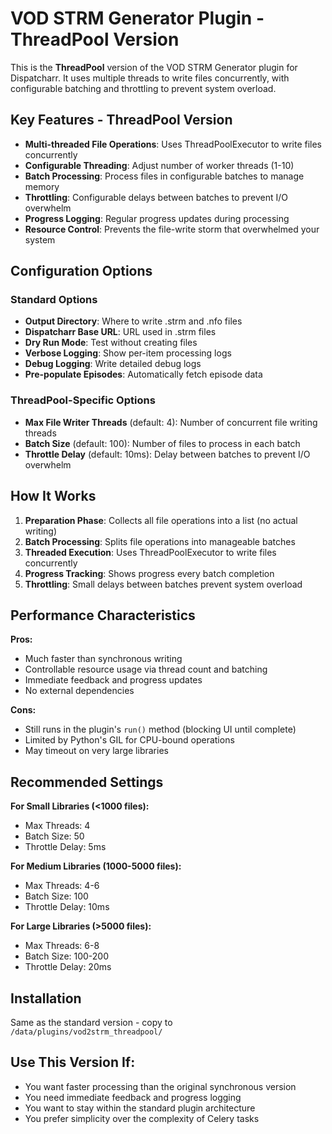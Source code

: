 # VOD STRM Generator Plugin - ThreadPool Version

This is the **ThreadPool** version of the VOD STRM Generator plugin for Dispatcharr. It uses multiple threads to write files concurrently, with configurable batching and throttling to prevent system overload.

## Key Features - ThreadPool Version

- **Multi-threaded File Operations**: Uses ThreadPoolExecutor to write files concurrently
- **Configurable Threading**: Adjust number of worker threads (1-10)
- **Batch Processing**: Process files in configurable batches to manage memory
- **Throttling**: Configurable delays between batches to prevent I/O overwhelm
- **Progress Logging**: Regular progress updates during processing
- **Resource Control**: Prevents the file-write storm that overwhelmed your system

## Configuration Options

### Standard Options
- **Output Directory**: Where to write .strm and .nfo files
- **Dispatcharr Base URL**: URL used in .strm files
- **Dry Run Mode**: Test without creating files
- **Verbose Logging**: Show per-item processing logs
- **Debug Logging**: Write detailed debug logs
- **Pre-populate Episodes**: Automatically fetch episode data

### ThreadPool-Specific Options
- **Max File Writer Threads** (default: 4): Number of concurrent file writing threads
- **Batch Size** (default: 100): Number of files to process in each batch
- **Throttle Delay** (default: 10ms): Delay between batches to prevent I/O overwhelm

## How It Works

1. **Preparation Phase**: Collects all file operations into a list (no actual writing)
2. **Batch Processing**: Splits file operations into manageable batches
3. **Threaded Execution**: Uses ThreadPoolExecutor to write files concurrently
4. **Progress Tracking**: Shows progress every batch completion
5. **Throttling**: Small delays between batches prevent system overload

## Performance Characteristics

**Pros:**
- Much faster than synchronous writing
- Controllable resource usage via thread count and batching
- Immediate feedback and progress updates
- No external dependencies

**Cons:**
- Still runs in the plugin's `run()` method (blocking UI until complete)
- Limited by Python's GIL for CPU-bound operations
- May timeout on very large libraries

## Recommended Settings

**For Small Libraries (<1000 files):**
- Max Threads: 4
- Batch Size: 50
- Throttle Delay: 5ms

**For Medium Libraries (1000-5000 files):**
- Max Threads: 4-6
- Batch Size: 100
- Throttle Delay: 10ms

**For Large Libraries (>5000 files):**
- Max Threads: 6-8
- Batch Size: 100-200
- Throttle Delay: 20ms

## Installation

Same as the standard version - copy to `/data/plugins/vod2strm_threadpool/`

## Use This Version If:

- You want faster processing than the original synchronous version
- You need immediate feedback and progress logging
- You want to stay within the standard plugin architecture
- You prefer simplicity over the complexity of Celery tasks
